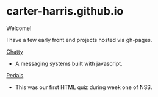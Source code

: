 # carter-harris.github.io
Welcome!

I have a few early front end projects hosted via gh-pages.

[Chatty](http://carter-harris.github.io/spa-group-chatty-macc/)
  - A messaging systems built with javascript.
  

[Pedals](http://carter-harris.github.io/static-web-html-css-quiz-carter-harris/)
  - This was our first HTML quiz during week one of NSS. 
